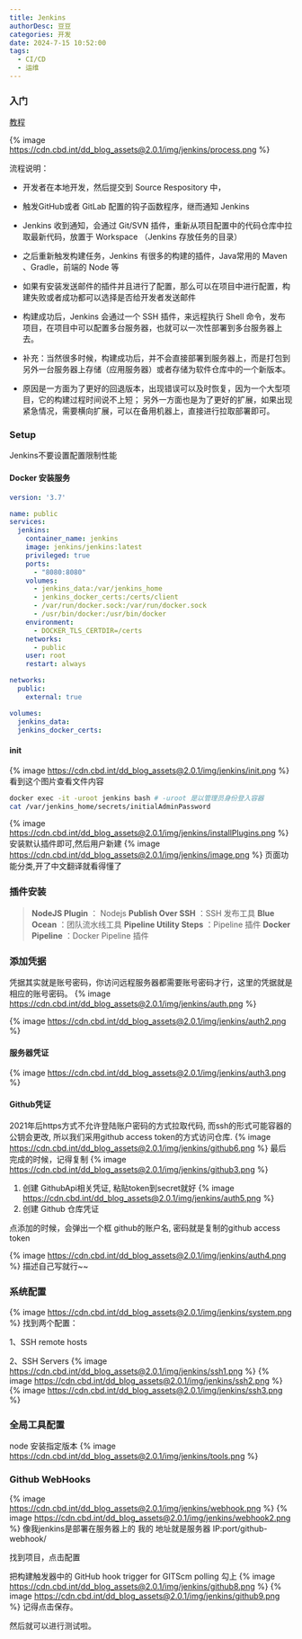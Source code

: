 ```yaml
---
title: Jenkins
authorDesc: 豆豆
categories: 开发
date: 2024-7-15 10:52:00
tags: 
  - CI/CD
  - 运维
---
```


### 入门
[教程](https://juejin.cn/post/7127302949797101604)

{%  image https://cdn.cbd.int/dd_blog_assets@2.0.1/img/jenkins/process.png %}

流程说明：

* 开发者在本地开发，然后提交到 Source Respository 中，

* 触发GitHub或者 GitLab 配置的钩子函数程序，继而通知 Jenkins

* Jenkins 收到通知，会通过 Git/SVN 插件，重新从项目配置中的代码仓库中拉取最新代码，放置于 Workspace （Jenkins 存放任务的目录）

* 之后重新触发构建任务，Jenkins 有很多的构建的插件，Java常用的 Maven 、Gradle，前端的 Node 等

* 如果有安装发送邮件的插件并且进行了配置，那么可以在项目中进行配置，构建失败或者成功都可以选择是否给开发者发送邮件

* 构建成功后，Jenkins 会通过一个 SSH 插件，来远程执行 Shell 命令，发布项目，在项目中可以配置多台服务器，也就可以一次性部署到多台服务器上去。

* 补充：当然很多时候，构建成功后，并不会直接部署到服务器上，而是打包到另外一台服务器上存储（应用服务器）或者存储为软件仓库中的一个新版本。

* 原因是一方面为了更好的回退版本，出现错误可以及时恢复，因为一个大型项目，它的构建过程时间说不上短；
另外一方面也是为了更好的扩展，如果出现紧急情况，需要横向扩展，可以在备用机器上，直接进行拉取部署即可。

###  Setup

Jenkins不要设置配置限制性能
#### Docker 安装服务
``` docker-compose.yml
version: '3.7'

name: public
services:
  jenkins:
    container_name: jenkins
    image: jenkins/jenkins:latest
    privileged: true 
    ports:
      - "8080:8080"
    volumes:
      - jenkins_data:/var/jenkins_home
      - jenkins_docker_certs:/certs/client
      - /var/run/docker.sock:/var/run/docker.sock
      - /usr/bin/docker:/usr/bin/docker
    environment:
      - DOCKER_TLS_CERTDIR=/certs
    networks:
      - public
    user: root
    restart: always

networks:
  public:
    external: true

volumes:
  jenkins_data: 
  jenkins_docker_certs:
```

#### init 

{%  image https://cdn.cbd.int/dd_blog_assets@2.0.1/img/jenkins/init.png %}
看到这个图片查看文件内容
``` bash
docker exec -it -uroot jenkins bash # -uroot 是以管理员身份登入容器
cat /var/jenkins_home/secrets/initialAdminPassword
```
{%  image https://cdn.cbd.int/dd_blog_assets@2.0.1/img/jenkins/installPlugins.png %}
安装默认插件即可,然后用户新建
{%  image https://cdn.cbd.int/dd_blog_assets@2.0.1/img/jenkins/image.png %}
页面功能分类,开了中文翻译就看得懂了

### 插件安装

> **NodeJS Plugin** ： Nodejs
> **Publish Over SSH** ：SSH 发布工具
> **Blue Ocean** ：团队流水线工具
> **Pipeline Utility Steps** ：Pipeline 插件
> **Docker Pipeline** ：Docker Pipeline 插件

### 添加凭据
凭据其实就是账号密码，你访问远程服务器都需要账号密码才行，这里的凭据就是相应的账号密码。
{%  image https://cdn.cbd.int/dd_blog_assets@2.0.1/img/jenkins/auth.png %}

{%  image https://cdn.cbd.int/dd_blog_assets@2.0.1/img/jenkins/auth2.png %}
#### 服务器凭证
{%  image https://cdn.cbd.int/dd_blog_assets@2.0.1/img/jenkins/auth3.png %}
#### Github凭证
2021年后https方式不允许登陆账户密码的方式拉取代码, 而ssh的形式可能容器的公钥会更改, 所以我们采用github access token的方式访问仓库.
{%  image https://cdn.cbd.int/dd_blog_assets@2.0.1/img/jenkins/github6.png %}
最后完成的时候，记得复制
{%  image https://cdn.cbd.int/dd_blog_assets@2.0.1/img/jenkins/github3.png %}
1. 创建 GithubApi相关凭证, 粘贴token到secret就好
{%  image https://cdn.cbd.int/dd_blog_assets@2.0.1/img/jenkins/auth5.png %}
2. 创建 Github 仓库凭证

点添加的时候，会弹出一个框 github的账户名, 密码就是复制的github access token

{%  image https://cdn.cbd.int/dd_blog_assets@2.0.1/img/jenkins/auth4.png %}
描述自己写就行~~

### 系统配置
{%  image https://cdn.cbd.int/dd_blog_assets@2.0.1/img/jenkins/system.png %}
找到两个配置：

1、SSH remote hosts

2、SSH Servers
{%  image https://cdn.cbd.int/dd_blog_assets@2.0.1/img/jenkins/ssh1.png %}
{%  image https://cdn.cbd.int/dd_blog_assets@2.0.1/img/jenkins/ssh2.png %}
{%  image https://cdn.cbd.int/dd_blog_assets@2.0.1/img/jenkins/ssh3.png %}

### 全局工具配置
node 安装指定版本
{%  image https://cdn.cbd.int/dd_blog_assets@2.0.1/img/jenkins/tools.png %}

### Github WebHooks
{%  image https://cdn.cbd.int/dd_blog_assets@2.0.1/img/jenkins/webhook.png %}
{%  image https://cdn.cbd.int/dd_blog_assets@2.0.1/img/jenkins/webhook2.png %}
像我jenkins是部署在服务器上的 我的 地址就是服务器 IP:port/github-webhook/

找到项目，点击配置

把构建触发器中的 GitHub hook trigger for GITScm polling 勾上
{%  image https://cdn.cbd.int/dd_blog_assets@2.0.1/img/jenkins/github8.png %}
{%  image https://cdn.cbd.int/dd_blog_assets@2.0.1/img/jenkins/github9.png %}
记得点击保存。

然后就可以进行测试啦。


